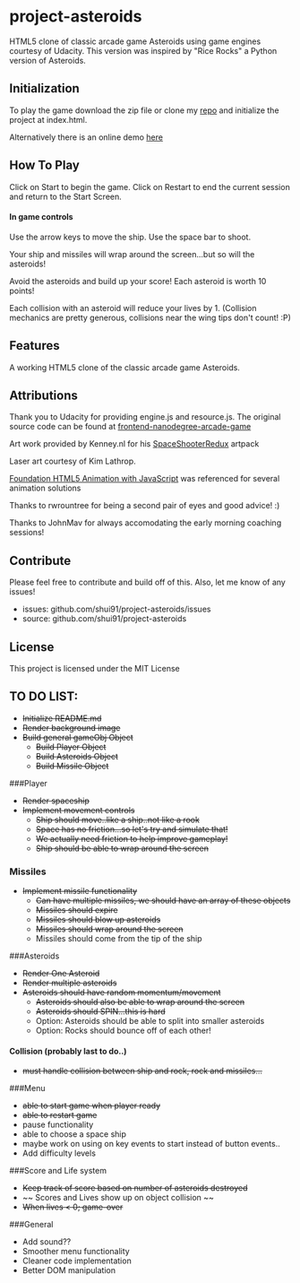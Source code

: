 # project-asteroids
HTML5 clone of classic arcade game Asteroids using game engines courtesy of Udacity. This version was inspired by "Rice Rocks" a Python version of Asteroids.

## Initialization

To play the game download the zip file or clone my [repo](github.com/shui91/project-asteroids) and initialize the project at index.html.

Alternatively there is an online demo [here](http://shui91.github.io/project-asteroids/index.html)

## How To Play
Click on Start to begin the game. 
Click on Restart to end the current session and return to the Start Screen.

#### In game controls 
Use the arrow keys to move the ship.
Use the space bar to shoot.

Your ship and missiles will wrap around the screen...but so will the asteroids!

Avoid the asteroids and build up your score! Each asteroid is worth 10 points!

Each collision with an asteroid will reduce your lives by 1. (Collision mechanics are pretty generous, collisions near the wing tips don't count! :P)

## Features

A working HTML5 clone of the classic arcade game Asteroids. 

## Attributions

Thank you to Udacity for providing engine.js and resource.js.
The original source code can be found at [frontend-nanodegree-arcade-game](github.com/udacity/frontend-nanodegree-arcade-game)

Art work provided by Kenney.nl for his [SpaceShooterRedux](http://opengameart.org/content/space-shooter-redux) artpack

Laser art courtesy of Kim Lathrop.

[Foundation HTML5 Animation with JavaScript](https://books.google.ca/books?id=RmphScK8u-gC&printsec=frontcover#v=onepage&q&f=false) was referenced for several animation solutions

Thanks to rwrountree for being a second pair of eyes and good advice! :)

Thanks to JohnMav for always accomodating the early morning coaching sessions! 

## Contribute
Please feel free to contribute and build off of this. Also, let me know of any issues!

- issues: github.com/shui91/project-asteroids/issues
- source: github.com/shui91/project-asteroids

## License

This project is licensed under the MIT License

## TO DO LIST:
 - ~~Initialize README.md~~
 - ~~Render background image~~
 - ~~Build general gameObj Object~~
	- ~~Build Player Object~~
	- ~~Build Asteroids Object~~
	- ~~Build Missile Object~~

###Player
- ~~Render spaceship~~
- ~~Implement movement controls~~
	- ~~Ship should move..like a ship..not like a rook~~
	- ~~Space has no friction...so let's try and simulate that!~~
	- ~~We actually need friction to help improve gameplay!~~ 
	- ~~Ship should be able to wrap around the screen~~

### Missiles
- ~~Implement missile functionality~~
	- ~~Can have multiple missiles, we should have an array of these objects~~
	- ~~Missiles should expire~~
	- ~~Missiles should blow up asteroids~~
	- ~~Missiles should wrap around the screen~~
	- Missiles should come from the tip of the ship

###Asteroids
 - ~~Render One Asteroid~~
 - ~~Render multiple asteroids~~
 - ~~Asteroids should have random momentum/movement~~
 	- ~~Asteroids should also be able to wrap around the screen~~
 	- ~~Asteroids should SPIN...this is hard~~
	- Option: Asteroids should be able to split into smaller asteroids
	- Option: Rocks should bounce off of each other!

#### Collision (probably last to do..)
- ~~must handle collision between ship and rock, rock and missiles...~~


###Menu
- ~~able to start game when player ready~~
- ~~able to restart game~~
- pause functionality
- able to choose a space ship
- maybe work on using on key events to start instead of button events..
- Add difficulty levels

###Score and Life system
- ~~Keep track of score based on number of asteroids destroyed~~
- ~~ Scores and Lives show up on object collision ~~
- ~~When lives < 0; game-over~~

###General
- Add sound??
- Smoother menu functionality
- Cleaner code implementation
- Better DOM manipulation 

